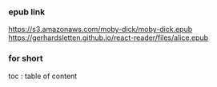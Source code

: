 ### epub link
https://s3.amazonaws.com/moby-dick/moby-dick.epub
https://gerhardsletten.github.io/react-reader/files/alice.epub

### for short
toc : table of content
